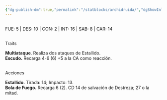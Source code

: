 ```yaml
---
{"dg-publish-dm":true,"permalink":"/statblocks/archidruida/","dgShowInlineTitle":"false"}
---
```


<p><span><span style="display:none"> AC:<span id="ac"><strong>14</strong></span> | HP: <span id="hp">104</span> | IN: <span id="in">2</span></span></span></p><p><span><div data-callout-metadata="" data-callout-fold="" data-callout="example" class="callout node-insert-event"><div class="callout-title" dir="auto"><div class="callout-icon"><svg width="16" height="16"></svg></div><div class="callout-title-inner">FUE: <span class="dice-roller no-icon" aria-label-position="top" data-dice="d20+-1" aria-label="d20+-1
[6]+-1"><span class="dice-roller-result">5</span></span> | DES: <span class="dice-roller no-icon" aria-label-position="top" data-dice="d20+2" aria-label="d20+2
[8]+2"><span class="dice-roller-result">10</span></span> | CON: <span class="dice-roller no-icon" aria-label-position="top" data-dice="d20+0" aria-label="d20+0
[2]+0"><span class="dice-roller-result">2</span></span> | INT: <span class="dice-roller no-icon" aria-label-position="top" data-dice="d20+3" aria-label="d20+3
[13]+3"><span class="dice-roller-result">16</span></span> | SAB: <span class="dice-roller no-icon" aria-label-position="top" data-dice="d20+1" aria-label="d20+1
[7]+1"><span class="dice-roller-result">8</span></span> | CAR: <span class="dice-roller no-icon" aria-label-position="top" data-dice="d20+0" aria-label="d20+0
[14]+0"><span class="dice-roller-result">14</span></span></div></div></div></span></p><p><span><div data-callout-metadata="" data-callout-fold="" data-callout="example" class="callout node-insert-event"><div class="callout-title" dir="auto"><div class="callout-icon"><svg width="16" height="16"></svg></div><div class="callout-title-inner">Traits</div></div><div class="callout-content">
<p dir="auto"><strong>Multiataque</strong>. Realiza dos ataques de Estallido.<br>
<strong>Escudo.</strong> Recarga 4-6 (<span class="dice-roller no-icon is-max" aria-label-position="top" data-dice="d6" aria-label="d6
[6]"><span class="dice-roller-result">6</span></span>) +5 a la CA como reacción.</p>
</div></div></span></p><p><span><div data-callout-metadata="" data-callout-fold="" data-callout="example" class="callout node-insert-event"><div class="callout-title" dir="auto"><div class="callout-icon"><svg width="16" height="16"></svg></div><div class="callout-title-inner">Acciones</div></div><div class="callout-content">
<p dir="auto"><strong>Estallido.</strong> Tirada: <span class="dice-roller no-icon" aria-label-position="top" data-dice="d20+6" aria-label="d20+6
[8]+6"><span class="dice-roller-result">14</span></span>; Impacto: <span class="dice-roller no-icon" aria-label-position="top" data-dice="3d8+3" aria-label="3d8+3
[1, 1, 8]+3"><span class="dice-roller-result">13</span></span>.<br>
<strong>Bola de Fuego.</strong> Recarga 6 (<span class="dice-roller no-icon" aria-label-position="top" data-dice="d6" aria-label="d6
[2]"><span class="dice-roller-result">2</span></span>). CD 14 de salvación de Destreza; <span class="dice-roller no-icon" aria-label-position="top" data-dice="8d6" aria-label="8d6
[2, 5, 1, 3, 5, 2, 5, 4]"><span class="dice-roller-result">27</span></span> o la mitad.</p>
</div></div></span></p>